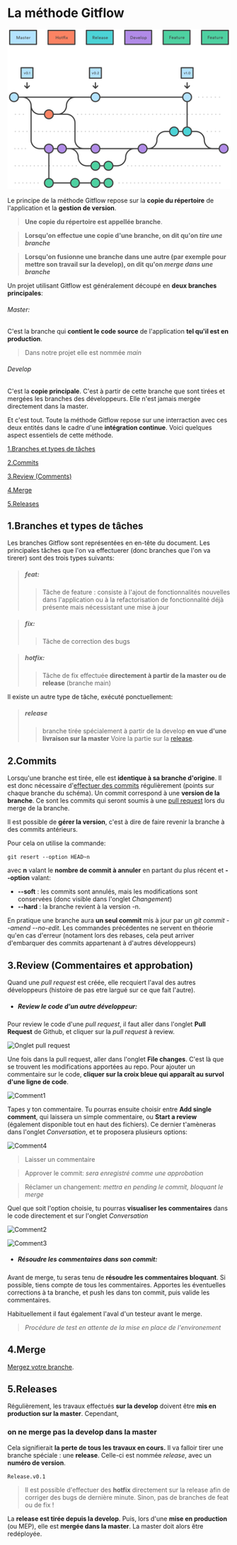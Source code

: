 # La méthode Gitflow


![Méthode_Gitflow](./assets/Gitflow.svg)


Le principe de la méthode Gitflow repose sur la **copie du répertoire** de l'application et la **gestion de version**. 
>**Une copie du répertoire est appellée branche**.

>**Lorsqu'on effectue une copie d'une branche, on dit qu'on *tire une branche***

>**Lorsqu'on fusionne une branche dans une autre (par exemple pour mettre son travail sur la develop), on dit qu'on *merge dans une branche***

Un projet utilisant Gitflow est généralement découpé en **deux branches principales**:

###### Master:
C'est la branche qui **contient le code source** de l'application **tel qu'il est en production**.

>Dans notre projet elle est nommée *main*

###### Develop
C'est la **copie principale**. C'est à partir de cette branche que sont tirées et mergées les branches des développeurs. Elle n'est jamais mergée directement dans la master.

Et c'est tout. Toute la méthode Gitflow repose sur une interraction avec ces deux entités dans le cadre d'une **intégration continue**. Voici quelques aspect essentiels de cette méthode. 

[1.Branches et types de tâches](#1.branches-et-types-de-tâches)

[2.Commits](#2.commits)

[3.Review (Comments)](#3.review-(comments))

[4.Merge](#4.merge)

[5.Releases](#5.releases)


<a name=1.branches-et-types-de-tâches></a>
## 1.Branches et types de tâches

Les branches Gitflow sont représentées en en-tête du document. 
Les principales tâches que l'on va effectuerer (donc branches que l'on va tirerer) sont des trois types suivants:

>##### feat:
>>Tâche de feature : consiste à l'ajout de fonctionnalités nouvelles dans l'application ou à la refactorisation de fonctionnalité déjà présente mais nécessistant une mise à jour

>##### fix: 
>>Tâche de correction des bugs

>##### hotfix: 
>>Tâche de fix effectuée **directement à partir de la master ou de release** (branche main)

Il existe un autre type de tâche, exécuté ponctuellement:

>##### release
>>branche tirée spécialement à partir de la develop **en vue d'une livraison sur la master**
Voire la partie sur la [release](#5.releases).

<a name=2.commits></a>
## 2.Commits

Lorsqu'une branche est tirée, elle est **identique à sa branche d'origine**. Il est donc nécessaire d'[effectuer des commits](./Starting%20on%20tasks.md/#3.effectuer-des-commits) régulièrement (points sur chaque branche du schéma).
Un commit correspond à une **version de la branche**. 
Ce sont les commits qui seront soumis à une [pull request](./Starting%20on%20tasks.md/#4.-soumettre-la-branche-à-une-pull-request) lors du merge de la branche. 

Il est possible de **gérer la version**, c'est à dire de faire revenir la branche à des commits antérieurs. 

Pour cela on utilise la commande:
```
git resert --option HEAD~n
```

avec **n** valant le **nombre de commit à annuler** en partant du plus récent et **--option** valant:
* **--soft** : les commits sont annulés, mais les modifications sont conservées (donc visible dans l'onglet *Changement*)
* **--hard** : la branche revient à la version -n.

En pratique une branche aura **un seul commit** mis à jour par un *git commit --amend --no-edit*. Les commandes précédentes ne servent en théorie qu'en cas d'erreur (notament lors des rebases, cela peut arriver d'embarquer des commits appartenant à d'autres développeurs)

<a name=3.review-(comments)></a>
## 3.Review (Commentaires et approbation)

Quand une *pull request* est créée, elle recquiert l'aval des autres développeurs (histoire de pas etre largué sur ce que fait l'autre). 

* ##### Review le code d'un autre développeur:

Pour review le code d'une *pull request*, il faut aller dans l'onglet **Pull Request** de Github, et cliquer sur la *pull request* à review. 

![Onglet pull request](./assets/Capture13.JPG)

Une fois dans la pull request, aller dans l'onglet **File changes**. C'est là que se trouvent les modifications apportées au repo. 
Pour ajouter un commentaire sur le code, **cliquer sur la croix bleue qui apparaît au survol d'une ligne de code**.

![Comment1](./assets/Comment1.JPG)

Tapes y ton commentaire. Tu pourras ensuite choisir entre **Add single comment**, qui laissera un simple commentaire, ou **Start a review** (également disponible tout en haut des fichiers). Ce dernier t'amèneras dans l'onglet *Conversation*, et te proposera plusieurs options:

![Comment4](./assets/Comment4.JPG)

>Laisser un commentaire

>Approver le commit: *sera enregistré comme une approbation*

>Réclamer un changement: *mettra en pending le commit, bloquant le merge*

Quel que soit l'option choisie, tu pourras **visualiser les commentaires** dans le code directement et sur l'onglet *Conversation*

![Comment2](./assets/Comment2.JPG)

<p></p>

![Comment3](./assets/Comment3.JPG)

* ##### Résoudre les commentaires dans son commit:

Avant de merge, tu seras tenu de **résoudre les commentaires bloquant**. Si possible, tiens compte de tous les commentaires. 
Apportes les éventuelles corrections à ta branche, et push les dans ton commit, puis valide les commentaires. 

Habituellement il faut également l'aval d'un testeur avant le merge.

>*Procédure de test en attente de la mise en place de l'environement*

<a name=4.merge></a>
## 4.Merge

[Mergez votre branche](./Starting%20on%20tasks.md/#5.-merger-votre-branche-dans-la-develop).

<a name=5.releases></a>
## 5.Releases

Régulièrement, les travaux effectués **sur la develop** doivent être **mis en production sur la master**. Cependant, 
### on ne merge pas la develop dans la master
Cela signifierait **la perte de tous les travaux en cours.**
Il va falloir tirer une branche spéciale : une **release**. Celle-ci est nommée *release*, avec un **numéro de version**.
```
Release.v0.1
```
>Il est possible d'effectuer des **hotfix** directement sur la release afin de corriger des bugs de dernière minute.
Sinon, pas de branches de feat ou de fix !

La **release est tirée depuis la develop**. Puis, lors d'une **mise en production** (ou MEP), elle est **mergée dans la master**. La master doit alors être redéployée. 